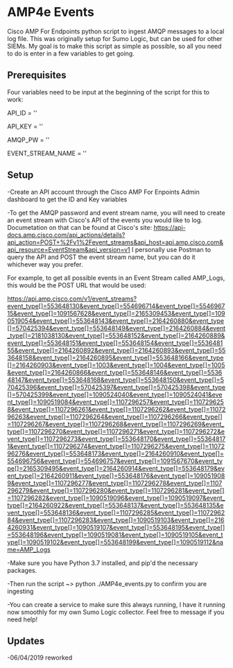 # AMP4e Events
Cisco AMP For Endpoints python script to ingest AMQP messages to a local log file. This was originally setup for Sumo Logic, but can be used for other SIEMs. My goal is to make this script as simple as possible, so all you need to do is enter in a few variables to get going.

## Prerequisites
Four variables need to be input at the beginning of the script for this to work:

API_ID = ''

API_KEY = ''

AMQP_PW = ''

EVENT_STREAM_NAME = ''

## Setup
-Create an API account through the Cisco AMP For Enpoints Admin dashboard to get the ID and Key variables

-To get the AMQP password and event stream name, you will need to create an event stream with Cisco's API of the events you would like to log. Documetation on that can be found at Cisco's site: https://api-docs.amp.cisco.com/api_actions/details?api_action=POST+%2Fv1%2Fevent_streams&api_host=api.amp.cisco.com&api_resource=EventStream&api_version=v1
I personally use Postman to query the API and POST the event stream name, but you can do it whichever way you prefer. 

For example, to get all possible events in an Event Stream called AMP_Logs, this would be the POST URL that would be used:

https://api.amp.cisco.com/v1/event_streams?event_type[]=553648130&event_type[]=554696714&event_type[]=554696715&event_type[]=1091567628&event_type[]=2165309453&event_type[]=1090519054&event_type[]=553648143&event_type[]=2164260880&event_type[]=570425394&event_type[]=553648149&event_type[]=2164260884&event_type[]=2181038130&event_type[]=553648152&event_type[]=2164260889&event_type[]=553648151&event_type[]=553648154&event_type[]=553648155&event_type[]=2164260892&event_type[]=2164260893&event_type[]=553648158&event_type[]=2164260895&event_type[]=553648166&event_type[]=2164260903&event_type[]=1003&event_type[]=1004&event_type[]=1005&event_type[]=2164260866&event_type[]=553648146&event_type[]=553648147&event_type[]=553648168&event_type[]=553648150&event_type[]=570425396&event_type[]=570425397&event_type[]=570425398&event_type[]=570425399&event_type[]=1090524040&event_type[]=1090524041&event_type[]=1090519084&event_type[]=1107296257&event_type[]=1107296258&event_type[]=1107296261&event_type[]=1107296262&event_type[]=1107296263&event_type[]=1107296264&event_type[]=1107296266&event_type[]=1107296267&event_type[]=1107296268&event_type[]=1107296269&event_type[]=1107296270&event_type[]=1107296271&event_type[]=1107296272&event_type[]=1107296273&event_type[]=553648170&event_type[]=553648171&event_type[]=1107296274&event_type[]=1107296275&event_type[]=1107296276&event_type[]=553648173&event_type[]=2164260910&event_type[]=554696756&event_type[]=554696757&event_type[]=1091567670&event_type[]=2165309495&event_type[]=2164260914&event_type[]=553648179&event_type[]=2164260911&event_type[]=553648176&event_type[]=1090519089&event_type[]=1107296277&event_type[]=1107296278&event_type[]=1107296279&event_type[]=1107296280&event_type[]=1107296281&event_type[]=1107296282&event_type[]=1090519096&event_type[]=1090519097&event_type[]=2164260922&event_type[]=553648137&event_type[]=553648135&event_type[]=553648136&event_type[]=1107296285&event_type[]=1107296284&event_type[]=1107296283&event_type[]=1090519103&event_type[]=2164260931&event_type[]=1090519107&event_type[]=553648195&event_type[]=553648196&event_type[]=1090519081&event_type[]=1090519105&event_type[]=1090519102&event_type[]=553648199&event_type[]=1090519112&name=AMP_Logs

-Make sure you have Python 3.7 installed, and pip'd the necessary packages. 

-Then run the script ~> python ./AMP4e_events.py to confirm you are ingesting

-You can create a service to make sure this always running, I have it running now smoothly for my own Sumo Logic collector. Feel free to message if you need help!

## Updates
-06/04/2019 reworked
